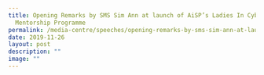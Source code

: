 ```yaml
---
title: Opening Remarks by SMS Sim Ann at launch of AiSP’s Ladies In Cyber
  Mentorship Programme
permalink: /media-centre/speeches/opening-remarks-by-sms-sim-ann-at-launch-of-aisp-ladies-in-cyber-mentorship/
date: 2019-11-26
layout: post
description: ""
image: ""
---
```

